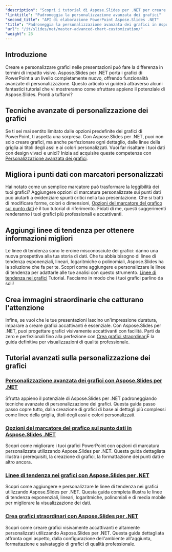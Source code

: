 ```yaml
---
"description": "Scopri i tutorial di Aspose.Slides per .NET per creare e personalizzare grafici. Impara tecniche avanzate per linee di tendenza, marcatori e visualizzazioni di dati straordinarie."
"linktitle": "Padroneggia la personalizzazione avanzata dei grafici"
"second_title": "API di elaborazione PowerPoint Aspose.Slides .NET"
"title": "Padroneggia la personalizzazione avanzata dei grafici in Aspose.Slides per .NET"
"url": "/it/slides/net/master-advanced-chart-customization/"
"weight": 23
---
```


## Introduzione

Creare e personalizzare grafici nelle presentazioni può fare la differenza in termini di impatto visivo. Aspose.Slides per .NET porta i grafici di PowerPoint a un livello completamente nuovo, offrendo funzionalità avanzate di personalizzazione. Questo articolo vi guiderà attraverso alcuni fantastici tutorial che vi mostreranno come sfruttare appieno il potenziale di Aspose.Slides. Pronti a tuffarvi?

## Tecniche avanzate di personalizzazione dei grafici

Se ti sei mai sentito limitato dalle opzioni predefinite dei grafici di PowerPoint, ti aspetta una sorpresa. Con Aspose.Slides per .NET, puoi non solo creare grafici, ma anche perfezionare ogni dettaglio, dalle linee della griglia ai titoli degli assi e ai colori personalizzati. Vuoi far risaltare i tuoi dati con design vivaci e unici? Inizia ad acquisire queste competenze con [Personalizzazione avanzata dei grafici](./advanced-chart-customization/).

## Migliora i punti dati con marcatori personalizzati

Hai notato come un semplice marcatore può trasformare la leggibilità dei tuoi grafici? Aggiungere opzioni di marcatura personalizzate sui punti dati può aiutarti a evidenziare spunti critici nella tua presentazione. Che si tratti di modificare forme, colori o dimensioni, [Opzioni del marcatore del grafico sul punto dati](./chart-marker-options/) è il tuo tutorial di riferimento. Fidati di me, questi suggerimenti renderanno i tuoi grafici più professionali e accattivanti.

## Aggiungi linee di tendenza per ottenere informazioni migliori

Le linee di tendenza sono le eroine misconosciute dei grafici: danno una nuova prospettiva alla tua storia di dati. Che tu abbia bisogno di linee di tendenza esponenziali, lineari, logaritmiche o polinomiali, Aspose.Slides ha la soluzione che fa per te. Scopri come aggiungere e personalizzare le linee di tendenza per adattarle alle tue analisi con questo strumento. [Linee di tendenza nei grafici](./trend-lines-in-charts/) Tutorial. Facciamo in modo che i tuoi grafici parlino da soli!

## Crea immagini straordinarie che catturano l'attenzione

Infine, se vuoi che le tue presentazioni lascino un'impressione duratura, imparare a creare grafici accattivanti è essenziale. Con Aspose.Slides per .NET, puoi progettare grafici visivamente accattivanti con facilità. Parti da zero e perfezionali fino alla perfezione con [Crea grafici straordinari](./create-stunning-chart/)È la guida definitiva per visualizzazioni di qualità professionale.

## Tutorial avanzati sulla personalizzazione dei grafici
### [Personalizzazione avanzata dei grafici con Aspose.Slides per .NET](./advanced-chart-customization/)
Sfrutta appieno il potenziale di Aspose.Slides per .NET padroneggiando tecniche avanzate di personalizzazione dei grafici. Questa guida passo passo copre tutto, dalla creazione di grafici di base ai dettagli più complessi come linee della griglia, titoli degli assi e colori personalizzati.
### [Opzioni del marcatore del grafico sul punto dati in Aspose.Slides .NET](./chart-marker-options/)
Scopri come migliorare i tuoi grafici PowerPoint con opzioni di marcatura personalizzate utilizzando Aspose.Slides per .NET. Questa guida dettagliata illustra i prerequisiti, la creazione di grafici, la formattazione dei punti dati e altro ancora.
### [Linee di tendenza nei grafici con Aspose.Slides per .NET](./trend-lines-in-charts/)
Scopri come aggiungere e personalizzare le linee di tendenza nei grafici utilizzando Aspose.Slides per .NET. Questa guida completa illustra le linee di tendenza esponenziali, lineari, logaritmiche, polinomiali e di media mobile per migliorare la visualizzazione dei dati.
### [Crea grafici straordinari con Aspose.Slides per .NET](./create-stunning-chart/)
Scopri come creare grafici visivamente accattivanti e altamente personalizzati utilizzando Aspose.Slides per .NET. Questa guida dettagliata affronta ogni aspetto, dalla configurazione dell'ambiente all'aggiunta, formattazione e salvataggio di grafici di qualità professionale.